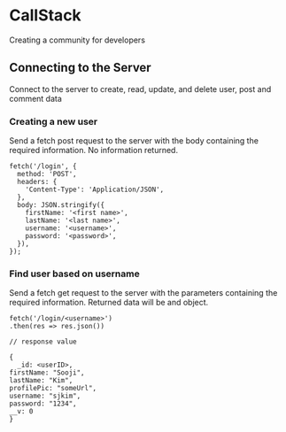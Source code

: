 # CallStack
Creating a community for developers

## Connecting to the Server
Connect to the server to create, read, update, and delete user, post and comment data

### Creating a new user
Send a fetch post request to the server with the body containing the required information. No information returned.

```
fetch('/login', {
  method: 'POST',
  headers: {
    'Content-Type': 'Application/JSON',
  },
  body: JSON.stringify({
    firstName: '<first name>',
    lastName: '<last name>',
    username: '<username>',
    password: '<password>',
  }),
});
```

### Find user based on username
Send a fetch get request to the server with the parameters containing the required information. Returned data will be and object.

```
fetch('/login/<username>')
.then(res => res.json())

// response value

{
  _id: <userID>,
firstName: "Sooji",
lastName: "Kim",
profilePic: "someUrl",
username: "sjkim",
password: "1234",
__v: 0
}
```